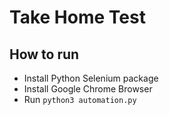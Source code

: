 # Take Home Test

## How to run

- Install Python Selenium package
- Install Google Chrome Browser
- Run `python3 automation.py`

